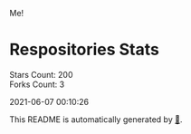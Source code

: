 Me!

# Respositories Stats
Stars Count: 200  
Forks Count: 3

2021-06-07 00:10:26  

This README is automatically generated by [🐰](https://github.com/rnitta/rnitta).
